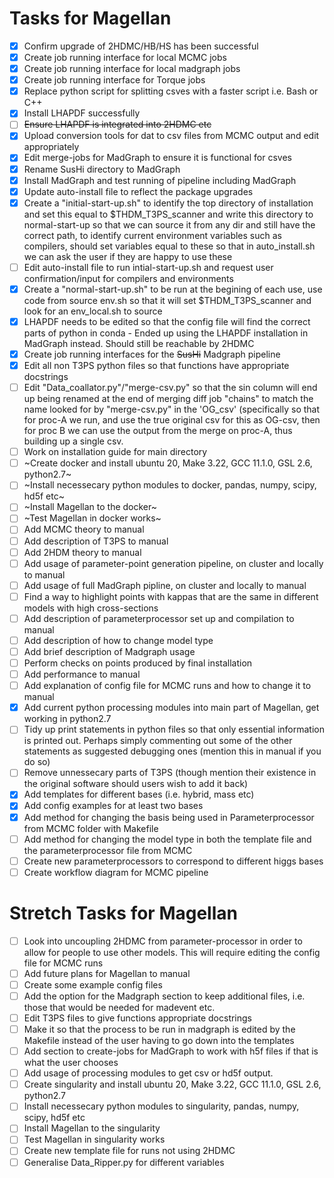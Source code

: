 # Tasks for Magellan 

- [X] Confirm upgrade of 2HDMC/HB/HS has been successful
- [X] Create job running interface for local MCMC jobs
- [X] Create job running interface for local madgraph jobs
- [X] Create job running interface for Torque jobs
- [X] Replace python script for splitting csves with a faster script i.e. Bash or C++
- [X] Install LHAPDF successfully
- [ ] ~~Ensure LHAPDF is integrated into 2HDMC etc~~
- [X] Upload conversion tools for dat to csv files from MCMC output and edit appropriately
- [X] Edit merge-jobs for MadGraph to ensure it is functional for csves
- [X] Rename SusHi directory to MadGraph
- [X] Install MadGraph and test running of pipeline including MadGraph
- [X] Update auto-install file to reflect the package upgrades
- [X] Create a "initial-start-up.sh" to identify the top directory of installation and set this equal to $THDM_T3PS_scanner and write this directory to normal-start-up so that we can source it from any dir and still have the correct path, to identify current environment variables such as compilers, should set variables equal to these so that in auto_install.sh we can ask the user if they are happy to use these
- [ ] Edit auto-install file to run intial-start-up.sh and request user confirmation/input for compilers and environments
- [X] Create a "normal-start-up.sh" to be run at the begining of each use, use code from source env.sh so that it will set $THDM_T3PS_scanner and look for an env_local.sh to source
- [X] LHAPDF needs to be edited so that the config file will find the correct parts of python in conda - Ended up using the LHAPDF installation in MadGraph instead. Should still be reachable by 2HDMC
- [X] Create job running interfaces for the ~~SusHi~~ Madgraph pipeline
- [X] Edit all non T3PS python files so that functions have appropriate docstrings
- [ ] Edit "Data_coallator.py"/"merge-csv.py" so that the sin column will end up being renamed at the end of merging diff job "chains" to match the name looked for by "merge-csv.py" in the 'OG_csv' (specifically so that for proc-A we run, and use the true original csv for this as OG-csv, then for proc B we can use the output from the merge on proc-A, thus building up a single csv.
- [ ] Work on installation guide for main directory
- [ ] ~Create docker and install ubuntu 20, Make 3.22, GCC 11.1.0, GSL 2.6, python2.7~
- [ ] ~Install necessecary python modules to docker, pandas, numpy, scipy, hd5f etc~
- [ ] ~Install Magellan to the docker~
- [ ] ~Test Magellan in docker works~
- [ ] Add MCMC theory to manual
- [ ] Add description of T3PS to manual
- [ ] Add 2HDM theory to manual
- [ ] Add usage of parameter-point generation pipeline, on cluster and locally to manual
- [ ] Add usage of full MadGraph pipline, on cluster and locally to manual
- [ ] Find a way to highlight points with kappas that are the same in different models with high cross-sections
- [ ] Add description of parameterprocessor set up and compilation to manual
- [ ] Add description of how to change model type
- [ ] Add brief description of Madgraph usage
- [ ] Perform checks on points produced by final installation
- [ ] Add performance to manual
- [ ] Add explanation of config file for MCMC runs and how to change it to manual
- [X] Add current python processing modules into main part of Magellan, get working in python2.7
- [ ] Tidy up print statements in python files so that only essential information is printed out. Perhaps simply commenting out some of the other statements as suggested debugging ones (mention this in manual if you do so)
- [ ] Remove unnessecary parts of T3PS (though mention their existence in the original software should users wish to add it back)
- [X] Add templates for different bases (i.e. hybrid, mass etc)
- [X] Add config examples for at least two bases
- [X] Add method for changing the basis being used in Parameterprocessor from MCMC folder with Makefile
- [ ] Add method for changing the model type in both the template file and the parameterprocessor file from MCMC
- [ ] Create new parameterprocessors to correspond to different higgs bases
- [ ] Create workflow diagram for MCMC pipeline 

# Stretch Tasks for Magellan

- [ ] Look into uncoupling 2HDMC from parameter-processor in order to allow for people to use other models. This will require editing the config file for MCMC runs
- [ ] Add future plans for Magellan to manual
- [ ] Create some example config files
- [ ] Add the option for the Madgraph section to keep additional files, i.e. those that would be needed for madevent etc.
- [ ] Edit T3PS files to give functions appropriate docstrings
- [ ] Make it so that the process to be run in madgraph is edited by the Makefile instead of the user having to go down into the templates
- [ ] Add section to create-jobs for MadGraph to work with h5f files if that is what the user chooses
- [ ] Add usage of processing modules to get csv or hd5f output.
- [ ] Create singularity and install ubuntu 20, Make 3.22, GCC 11.1.0, GSL 2.6, python2.7
- [ ] Install necessecary python modules to singularity, pandas, numpy, scipy, hd5f etc
- [ ] Install Magellan to the singularity
- [ ] Test Magellan in singularity works
- [ ] Create new template file for runs not using 2HDMC
- [ ] Generalise Data_Ripper.py for different variables
